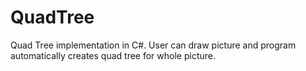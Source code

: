 # QuadTree
Quad Tree implementation in C#. User can draw picture and program automatically creates quad tree for whole picture.
